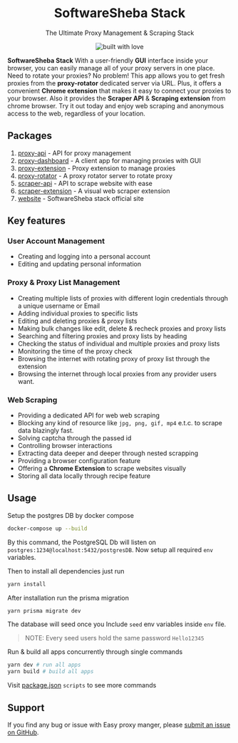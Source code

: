<h1 align="center">SoftwareSheba Stack</h1>
<p align="center">The Ultimate Proxy Management & Scraping Stack</p>

<p align="center">
  <img src="https://forthebadge.com/images/badges/built-with-love.svg" alt="built with love">
</p>

**SoftwareSheba Stack** With a user-friendly **GUI** interface inside your browser, you can easily manage all of your proxy servers in one place. Need to rotate your proxies? No problem! This app allows you to get fresh proxies from the **proxy-rotator** dedicated server via URL. Plus, it offers a convenient **Chrome extension** that makes it easy to connect your proxies to your browser. Also it provides the **Scraper API** & **Scraping extension** from chrome browser. Try it out today and enjoy web scraping and anonymous access to the web, regardless of your location.

## Packages

1. [proxy-api](/packages/proxy-api/) - API for proxy management
2. [proxy-dashboard](/packages/proxy-dashboard/) - A client app for managing proxies with GUI
3. [proxy-extension](/packages/proxy-extension/) - Proxy extension to manage proxies
4. [proxy-rotator](/packages/proxy-rotator/) - A proxy rotator server to rotate proxy
5. [scraper-api](/packages/scraper-api/) - API to scrape website with ease
6. [scraper-extension](/packages/scraper-extension/) - A visual web scraper extension
7. [website](/packages/website/) - SoftwareSheba stack official site

## Key features

### User Account Management

- Creating and logging into a personal account
- Editing and updating personal information

### Proxy & Proxy List Management

- Creating multiple lists of proxies with different login credentials through a unique username or Email
- Adding individual proxies to specific lists
- Editing and deleting proxies & proxy lists
- Making bulk changes like edit, delete & recheck proxies and proxy lists
- Searching and filtering proxies and proxy lists by heading
- Checking the status of individual and multiple proxies and proxy lists
- Monitoring the time of the proxy check
- Browsing the internet with rotating proxy of proxy list through the extension
- Browsing the internet through local proxies from any provider users want.

### Web Scraping

- Providing a dedicated API for web web scraping
- Blocking any kind of resource like `jpg, png, gif, mp4` e.t.c. to scrape data blazingly fast.
- Solving captcha through the passed id
- Controlling browser interactions
- Extracting data deeper and deeper through nested scrapping
- Providing a browser configuration feature
- Offering a **Chrome Extension** to scrape websites visually
- Storing all data locally through recipe feature

## Usage

Setup the postgres DB by docker compose

```bash
docker-compose up --build
```

By this command, the PostgreSQL Db will listen on `postgres:1234@localhost:5432/postgresDB`. Now setup all required `env` variables.

Then to install all dependencies just run

```bash
yarn install
```

After installation run the prisma migration

```bash
yarn prisma migrate dev
```

The database will seed once you Include `seed` env variables inside `env` file.

> NOTE: Every seed users hold the same password `Hello12345`

Run & build all apps concurrently through single commands

```bash
yarn dev # run all apps
yarn build # build all apps
```

Visit [package.json](./package.json) `scripts` to see more commands

## Support

If you find any bug or issue with Easy proxy manger, please [submit an issue on GitHub](https://github.com/SoftwareSheba/easy-proxy-manager/issues).
